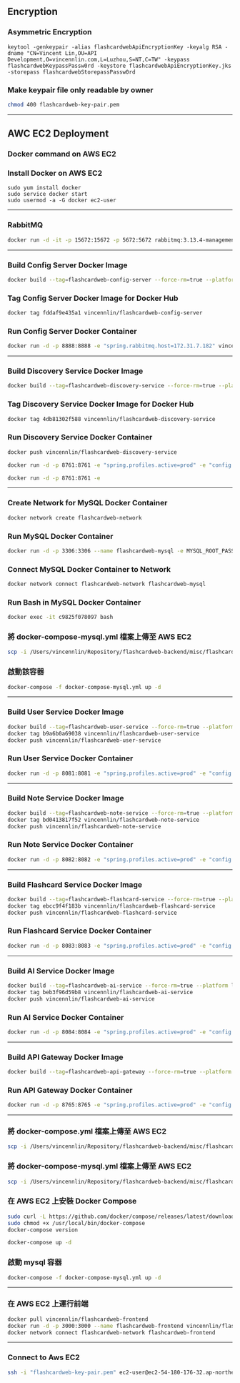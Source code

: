 ## Encryption

### Asymmetric Encryption
```shell
keytool -genkeypair -alias flashcardwebApiEncryptionKey -keyalg RSA -dname "CN=Vincent Lin,OU=API Development,O=vincennlin.com,L=Luzhou,S=NT,C=TW" -keypass flashcardwebKeypassPassw0rd -keystore flashcardwebApiEncryptionKey.jks -storepass flashcardwebStorepassPassw0rd
```
### Make keypair file only readable by owner
````sh
chmod 400 flashcardweb-key-pair.pem
````
---
## AWC EC2 Deployment
### Docker command on AWS EC2
### Install Docker on AWS EC2
```shell
sudo yum install docker
sudo service docker start
sudo usermod -a -G docker ec2-user
```
---
### RabbitMQ
````sh
docker run -d -it -p 15672:15672 -p 5672:5672 rabbitmq:3.13.4-management
````
---
### Build Config Server Docker Image
````sh
docker build --tag=flashcardweb-config-server --force-rm=true --platform linux/amd64 .
````
### Tag Config Server Docker Image for Docker Hub
````sh
docker tag fddaf9e435a1 vincennlin/flashcardweb-config-server
````
### Run Config Server Docker Container
````sh
docker run -d -p 8888:8888 -e "spring.rabbitmq.host=172.31.7.182" vincennlin/flashcardweb-config-server
````
--------------------------------------------

### Build Discovery Service Docker Image
````sh
docker build --tag=flashcardweb-discovery-service --force-rm=true --platform linux/amd64 .
````
### Tag Discovery Service Docker Image for Docker Hub
````sh
docker tag 4db81302f588 vincennlin/flashcardweb-discovery-service
````
### Run Discovery Service Docker Container
````sh
docker push vincennlin/flashcardweb-discovery-service
````
````sh
docker run -d -p 8761:8761 -e "spring.profiles.active=prod" -e "config.server.ip=172.31.7.182" vincennlin/flashcardweb-discovery-service
````
````sh
docker run -d -p 8761:8761 -e
````
---
### Create Network for MySQL Docker Container
````sh
docker network create flashcardweb-network
````
### Run MySQL Docker Container
````sh
docker run -d -p 3306:3306 --name flashcardweb-mysql -e MYSQL_ROOT_PASSWORD=FlashcardwebRootPassw0rd -e MYSQL_DATABASE=flashcardweb -e MYSQL_USER=FlashcardwebUser -e MYSQL_PASSWORD=FlashcardwebUserPassw0rd mysql:latest
````
### Connect MySQL Docker Container to Network
````sh
docker network connect flashcardweb-network flashcardweb-mysql
````
### Run Bash in MySQL Docker Container
````sh
docker exec -it c9825f078097 bash
````
### 將 docker-compose-mysql.yml 檔案上傳至 AWS EC2
````sh
scp -i /Users/vincennlin/Repository/flashcardweb-backend/misc/flashcardweb-key-pair.pem /Users/vincennlin/Repository/flashcardweb-backend/misc/docker-compose-mysql.yml ec2-user@54.180.176.32:/home/ec2-user/
````
### 啟動該容器
````sh
docker-compose -f docker-compose-mysql.yml up -d
````
---

### Build User Service Docker Image
````sh
docker build --tag=flashcardweb-user-service --force-rm=true --platform linux/amd64 .
docker tag b9a6b0a69038 vincennlin/flashcardweb-user-service
docker push vincennlin/flashcardweb-user-service
````

### Run User Service Docker Container
````sh
docker run -d -p 8081:8081 -e "spring.profiles.active=prod" -e "config.server.ip=172.31.7.182" vincennlin/flashcardweb-user-service
````
---

### Build Note Service Docker Image
````sh
docker build --tag=flashcardweb-note-service --force-rm=true --platform linux/amd64 .
docker tag bd0413817f52 vincennlin/flashcardweb-note-service
docker push vincennlin/flashcardweb-note-service
````
### Run Note Service Docker Container
````sh
docker run -d -p 8082:8082 -e "spring.profiles.active=prod" -e "config.server.ip=172.31.7.182" vincennlin/flashcardweb-note-service
````
---
### Build Flashcard Service Docker Image
````sh
docker build --tag=flashcardweb-flashcard-service --force-rm=true --platform linux/amd64 .
docker tag ebcc9f4f183b vincennlin/flashcardweb-flashcard-service
docker push vincennlin/flashcardweb-flashcard-service
````
### Run Flashcard Service Docker Container
````sh
docker run -d -p 8083:8083 -e "spring.profiles.active=prod" -e "config.server.ip=172.31.7.182" vincennlin/flashcardweb-flashcard-service
````
---
### Build AI Service Docker Image
````sh
docker build --tag=flashcardweb-ai-service --force-rm=true --platform linux/amd64 .
docker tag beb3f96d59b8 vincennlin/flashcardweb-ai-service
docker push vincennlin/flashcardweb-ai-service
````
### Run AI Service Docker Container
````sh
docker run -d -p 8084:8084 -e "spring.profiles.active=prod" -e "config.server.ip=172.31.7.182" vincennlin/flashcardweb-ai-service
````
---
### Build API Gateway Docker Image
````sh
docker build --tag=flashcardweb-api-gateway --force-rm=true --platform linux/amd64 .
````
### Run API Gateway Docker Container
````sh
docker run -d -p 8765:8765 -e "spring.profiles.active=prod" -e "config.server.ip=172.31.7.182" vincennlin/flashcardweb-api-gateway
````
---
### 將 docker-compose.yml 檔案上傳至 AWS EC2
````sh
scp -i /Users/vincennlin/Repository/flashcardweb-backend/misc/flashcardweb-key-pair.pem /Users/vincennlin/Repository/flashcardweb-backend/misc/docker-compose.yml ec2-user@54.180.176.32:/home/ec2-user/
````
### 將 docker-compose-mysql.yml 檔案上傳至 AWS EC2
````sh
scp -i /Users/vincennlin/Repository/flashcardweb-backend/misc/flashcardweb-key-pair.pem /Users/vincennlin/Repository/flashcardweb-backend/docker-compose-mysql.yml ec2-user@54.180.176.32:/home/ec2-user/
````
### 在 AWS EC2 上安裝 Docker Compose
````sh
sudo curl -L https://github.com/docker/compose/releases/latest/download/docker-compose-$(uname -s)-$(uname -m) -o /usr/local/bin/docker-compose
sudo chmod +x /usr/local/bin/docker-compose
docker-compose version
````
````sh
docker-compose up -d
````
### 啟動 mysql 容器
````sh
docker-compose -f docker-compose-mysql.yml up -d
````
---
### 在 AWS EC2 上運行前端
````sh
docker pull vincennlin/flashcardweb-frontend
docker run -d -p 3000:3000 --name flashcardweb-frontend vincennlin/flashcardweb-frontend
docker network connect flashcardweb-network flashcardweb-frontend
````
---
### Connect to Aws EC2
````sh
ssh -i "flashcardweb-key-pair.pem" ec2-user@ec2-54-180-176-32.ap-northeast-2.compute.amazonaws.com
````